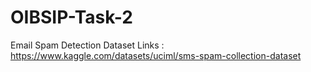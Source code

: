 # OIBSIP-Task-2
Email Spam Detection
Dataset Links : https://www.kaggle.com/datasets/uciml/sms-spam-collection-dataset
